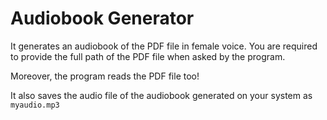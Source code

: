 # Audiobook Generator

It generates an audiobook of the PDF file in female voice. You are required to provide the full path of the PDF file when asked by the program.

Moreover, the program reads the PDF file too!

It also saves the audio file of the audiobook generated on your system as `myaudio.mp3` 